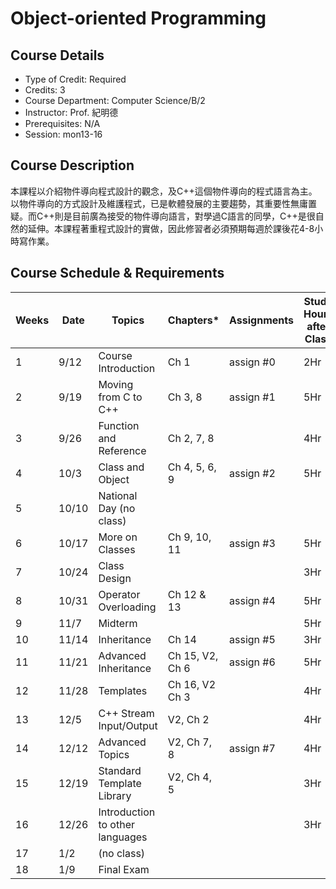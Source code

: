 # Object-oriented Programming

## Course Details
- Type of Credit: Required
- Credits: 3
- Course Department: Computer Science/B/2
- Instructor: Prof. 紀明德
- Prerequisites: N/A
- Session: mon13-16

## Course Description
本課程以介紹物件導向程式設計的觀念，及C++這個物件導向的程式語言為主。以物件導向的方式設計及維護程式，已是軟體發展的主要趨勢，其重要性無庸置疑。而C++則是目前廣為接受的物件導向語言，對學過C語言的同學，C++是很自然的延伸。本課程著重程式設計的實做，因此修習者必須預期每週於課後花4-8小時寫作業。

## Course Schedule & Requirements
| Weeks | Date   | Topics                           | Chapters*      | Assignments | Study Hours after Class |
|-------|--------|----------------------------------|----------------|-------------|-------------------------|
| 1     | 9/12   | Course Introduction              | Ch 1           | assign #0   | 2Hr                     |
| 2     | 9/19   | Moving from C to C++             | Ch 3, 8        | assign #1   | 5Hr                     |
| 3     | 9/26   | Function and Reference           | Ch 2, 7, 8     |             | 4Hr                     |
| 4     | 10/3   | Class and Object                 | Ch 4, 5, 6, 9  | assign #2   | 5Hr                     |
| 5     | 10/10  | National Day (no class)          |                |             |                         |
| 6     | 10/17  | More on Classes                  | Ch 9, 10, 11   | assign #3   | 5Hr                     |
| 7     | 10/24  | Class Design                     |                |             | 3Hr                     |
| 8     | 10/31  | Operator Overloading             | Ch 12 & 13     | assign #4   | 5Hr                     |
| 9     | 11/7   | Midterm                          |                |             | 5Hr                     |
| 10    | 11/14  | Inheritance                      | Ch 14          | assign #5   | 3Hr                     |
| 11    | 11/21  | Advanced Inheritance             | Ch 15, V2, Ch 6| assign #6   | 5Hr                     |
| 12    | 11/28  | Templates                        | Ch 16, V2 Ch 3 |             | 4Hr                     |
| 13    | 12/5   | C++ Stream Input/Output          | V2, Ch 2       |             | 4Hr                     |
| 14    | 12/12  | Advanced Topics                  | V2, Ch 7, 8    | assign #7   | 4Hr                     |
| 15    | 12/19  | Standard Template Library        | V2, Ch 4, 5    |             | 3Hr                     |
| 16    | 12/26  | Introduction to other languages  |                |             | 3Hr                     |
| 17    | 1/2    | (no class)                       |                |             |                         |
| 18    | 1/9    | Final Exam                       |                |             |                         |